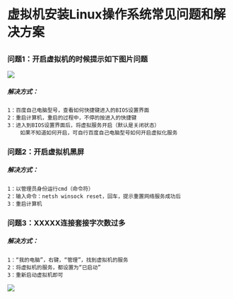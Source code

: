 <h1>虚拟机安装Linux操作系统常见问题和解决方案</h1>
<h2></h2>
<h3>问题1：开启虚拟机的时候提示如下图片问题</h3>
<p><img src="https://i.imgur.com/J8n9Dcj.png" /></p>
<h5>解决方式：</h5>
<pre><code>1：百度自己电脑型号，查看如何快捷键进入的BIOS设置界面
2：重启计算机，重启的过程中，不停的按进入的快捷键
3：进入到BIOS设置界面后，将虚拟服务开启（默认是关闭状态）
    如果不知道如何开启，可自行百度自己电脑型号如何开启虚拟化服务
</code></pre>

<h3>问题2：开启虚拟机黑屏</h3>
<h5>解决方式：</h5>
<pre><code>1：以管理员身份运行cmd（命令符）
2：输入命令：netsh winsock reset，回车，提示重置网络服务成功后
3：重启计算机
</code></pre>

<h3>问题3：XXXXX连接套接字次数过多</h3>
<h5>解决方式：</h5>
<pre><code>1：“我的电脑”，右键，“管理”，找到虚拟机的服务
2：将虚拟机的服务，都设置为“已启动”
3：重新启动虚拟机即可
</code></pre>

<p><img src="https://i.imgur.com/GCSZ3dh.png" /></p>

